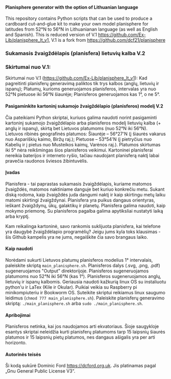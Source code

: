 #### Planisphere generator with the option of Lithuanian language

This repository contains Python scripts that can be used to produce a cardboard cut-and-glue kit to make your own model planisphere for latitudes from 52°N to 56°N in Lithuanianan language (as well as English and Spanish). This is reduced version of V.1 <https://github.com/Ex-Lib/planisphere_lt_v1>, V.1 is a fork from <https://github.com/dcf21/planisphere>

### Sukamasis žvaigždėlapis (planisfera) lietuvių kalba V.2

### Skirtumai nuo V.1:

Skirtumai nuo V.1 (<https://github.com/Ex-Lib/planisphere_lt_v1>): Kad pagreitinti planisferų generavimą paliktos tik trys kalbos (anglų, lietuvių ir ispanų); Platumų, kurioms generuojamos planisferos, intervalas yra nuo 52°N pietuose iki 56°N šiaurėje; Planisferos generuojamos kas 1°, o ne 5°.

#### Pasigaminkite kartoninį sukamojo žvaigždėlapio (planisferos) modelį V.2

Čia pateikiami Python skriptai, kuriuos galima naudoti norint pasigaminti kartoninį sukamojo žvaigždėlapio arba planisferos modelį lietuvių kalba (+ anglų ir ispanų), skirtą bet Lietuvos platumoms (nuo 52°N iki 56°N). Lietuvos ribinės geografinės platumos: Šiaurėje – 56°27'N (į šiaurės vakarus nuo Aspariškių kaimo, Biržų raj.); Pietuose – 53°54'N (į pietryčius nuo Kabelių ir į pietus nuo Musteikos kaimų, Varėnos raj.). Platumos skirtumas iki 5° nėra reikšmingas šios planisferos veikimui. 
Kartoninei planisferai nereikia baterijos ir interneto ryšio, tačiau naudojant planisferą naktį labai pravečia raudonos šviesos žibintuvėlis.

#### Įvadas

Planisfera - tai paprastas sukamasis žvaigždėlapis, kuriame matomos žvaigždės, matomos naktiniame danguje bet kuriuo konkrečiu metu. Sukant diską rodoma, kaip žvaigždės juda dangumi naktį ir kaip skirtingu metų laiku matomi skirtingi žvaigždynai. Planisfera yra puikus dangaus orientyras, ieškant žvaigždynų, ūkų, galaktikų ir planetų. Planisfera galima naudoti, kaip mokymo priemonę. Su planisferos pagalba galima apytiksliai nustatyti laiką arba kryptį. 

Kam reikalinga kartoninė, savo rankomis suklijuota planisfera, kai telefone yra daugybė žvaigždėlapio programėlių? Jeigu jums kyla toks klausimas - šis Github kampelis yra ne jums, negaiškite čia savo brangaus laiko.

#### Kaip naudoti

Norėdami sukurti Lietuvos platumų planisferos modelius 1° intervalais, paleiskite skriptą `main_planisphere.sh`. Planisferos dalys (.svg, .png, .pdf) sugeneruojamos "Output" direktorijoje. Planisferos sugeneruojamos platumoms nuo 52°N iki 56°N (kas 1°). Planisferos sugeneruojamos anglų, lietuvių ir ispanų kalbomis. Geriausia naudoti kažkurią linux OS su instaliuotu python'u ir LaTex (Kile ir Okular). Puikiai veikia su Raspberry pi minikompiuteriu ir Bookworm OS. Suteikite skriptui reikiamus linux saugumo leidimus (`chmod 777 main_planisphere.sh`). Paleiskite planisferų generavimo skriptą:  `./main_planisphere.sh` arba `sudo ./main_planisphere.sh`.

#### Apribojimai

Planisferos netinka, kai jos naudojamos arti ekvatoriaus. Šioje saugykloje esantys skriptai neleidžia kurti planisferų platumoms tarp 15 laipsnių šiaurės platumos ir 15 laipsnių pietų platumos, nes dangaus ašigalis yra per arti horizonto.

#### Autorinės teisės

Ši kodą sukūrė Dominic Ford <https://dcford.org.uk>. Jis platinamas pagal „Gnu General Public License V3“.
